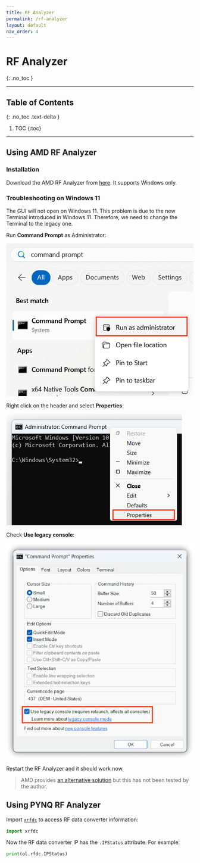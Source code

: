 ```yaml
---
title: RF Analyzer
permalink: /rf-analyzer
layout: default
nav_order: 4
---
```


# RF Analyzer
{: .no_toc }

---
## Table of Contents
{: .no_toc .text-delta }
1. TOC
{:toc}
---

## Using AMD RF Analyzer
### Installation
Download the AMD RF Analyzer from [here](https://www.amd.com/en/products/adaptive-socs-and-fpgas/soc/zynq-ultrascale-plus-rfsoc.html#tabs-9c5228a5dd-item-c560eacfb2-tab). It supports Windows only.

### Troubleshooting on Windows 11
The GUI will not open on Windows 11.
This problem is due to the new Terminal introduced in Windows 11.
Therefore, we need to change the Terminal to the legacy one.

Run **Command Prompt** as Administrator:

![RF Analyzer Windows 11 Patch Procedure 1](/images/rf-analyzer-win11-patch-cmd-1.png)

Right click on the header and select **Properties**:

![RF Analyzer Windows 11 Patch Procedure 2](/images/rf-analyzer-win11-patch-cmd-2.png)

Check **Use legacy console**:

![RF Analyzer Windows 11 Patch Procedure 3](/images/rf-analyzer-win11-patch-cmd-3.png)

Restart the RF Analyzer and it should work now.

> AMD provides [an alternative solution](https://adaptivesupport.amd.com/s/article/000036565?language=en_US) but this has not been tested by the author.

## Using PYNQ RF Analyzer
Import [`xrfdc`](https://github.com/Xilinx/PYNQ/tree/93ddd21ab623883590a8c8b07f0b157b2855da4b/sdbuild/packages/xrfdc) to access RF data converter information:

```python
import xrfdc
```

Now the RF data converter IP has the `.IPStatus` attribute.
For example:

```python
print(ol.rfdc.IPStatus)
```

